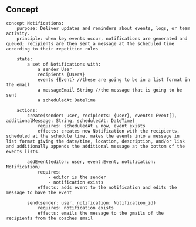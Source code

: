 ## Concept

    concept Notifications:
        purpose: Deliver updates and reminders about events, logs, or team activity.
        principle: when key events occur, notifications are generated and queued; recipients are then sent a message at the scheduled time according to their repetition rules

        state:
            a set of Notifications with:
                a sender User
                recipients {Users}
                events {Event} //these are going to be in a list format in the email
                a messageEmail String //the message that is going to be sent
                a scheduledAt DateTime

        actions:
            create(sender: user, recipients: {User}, events: Event[], additionalMessage: String, scheduledAt: DateTime)
                requires: scheduledAt ≥ now, event exists
                effects: creates new Notification with the recipients, scheduled at the schedule time, makes the events into a message in list format giving the date/time, location, description, and/or link and additionally appends the additional message at the bottom of the events lists. 
            
            addEvent(editor: user, event:Event, notification: Notification)
                requires: 
                    - editor is the sender
                    - notification exists
                effects: adds event to the notification and edits the message to have the event

            send(sender: user, notification: Notification_id)
                requires: notification exists
                effects: emails the message to the gmails of the recipients from the coaches email